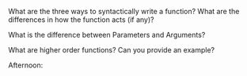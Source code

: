 What are the three ways to syntactically write a function? What are the differences in how the function acts (if any)?

What is the difference between Parameters and Arguments?

What are higher order functions? Can you provide an example?

Afternoon: